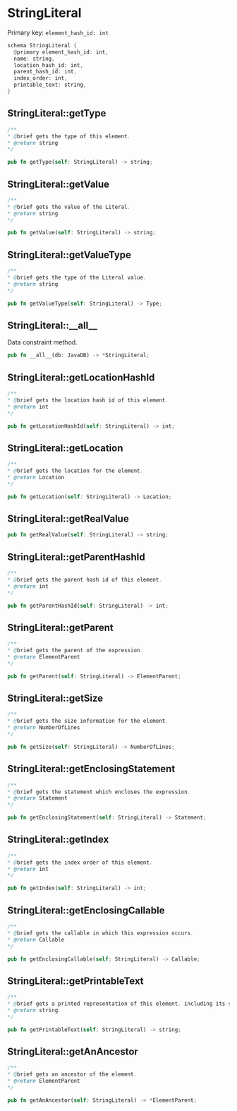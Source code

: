 # StringLiteral

Primary key: `element_hash_id: int`

```rust
schema StringLiteral {
  @primary element_hash_id: int,
  name: string,
  location_hash_id: int,
  parent_hash_id: int,
  index_order: int,
  printable_text: string,
}
```
## StringLiteral::getType

```java
/**
* @brief gets the type of this element.
* @return string
*/
```
```rust
pub fn getType(self: StringLiteral) -> string;
```
## StringLiteral::getValue

```java
/**
* @brief gets the value of the Literal.
* @return string
*/
```
```rust
pub fn getValue(self: StringLiteral) -> string;
```
## StringLiteral::getValueType

```java
/**
* @brief gets the type of the Literal value.
* @return string
*/
```
```rust
pub fn getValueType(self: StringLiteral) -> Type;
```
## StringLiteral::\_\_all\_\_

Data constraint method.

```rust
pub fn __all__(db: JavaDB) -> *StringLiteral;
```
## StringLiteral::getLocationHashId

```java
/**
* @brief gets the location hash id of this element.
* @return int
*/
```
```rust
pub fn getLocationHashId(self: StringLiteral) -> int;
```
## StringLiteral::getLocation

```java
/**
* @brief gets the location for the element.
* @return Location
*/
```
```rust
pub fn getLocation(self: StringLiteral) -> Location;
```
## StringLiteral::getRealValue

```rust
pub fn getRealValue(self: StringLiteral) -> string;
```
## StringLiteral::getParentHashId

```java
/**
* @brief gets the parent hash id of this element.
* @return int
*/
```
```rust
pub fn getParentHashId(self: StringLiteral) -> int;
```
## StringLiteral::getParent

```java
/**
* @brief gets the parent of the expression.
* @return ElementParent 
*/
```
```rust
pub fn getParent(self: StringLiteral) -> ElementParent;
```
## StringLiteral::getSize

```java
/**
* @brief gets the size information for the element.
* @return NumberOfLines
*/
```
```rust
pub fn getSize(self: StringLiteral) -> NumberOfLines;
```
## StringLiteral::getEnclosingStatement

```java
/**
* @brief gets the statement which encloses the expression.
* @return Statement 
*/
```
```rust
pub fn getEnclosingStatement(self: StringLiteral) -> Statement;
```
## StringLiteral::getIndex

```java
/**
* @brief gets the index order of this element.
* @return int
*/
```
```rust
pub fn getIndex(self: StringLiteral) -> int;
```
## StringLiteral::getEnclosingCallable

```java
/**
* @brief gets the callable in which this expression occurs.
* @return Callable 
*/
```
```rust
pub fn getEnclosingCallable(self: StringLiteral) -> Callable;
```
## StringLiteral::getPrintableText

```java
/**
* @brief gets a printed representation of this element, including its structure where applicable.
* @return string.
*/
```
```rust
pub fn getPrintableText(self: StringLiteral) -> string;
```
## StringLiteral::getAnAncestor

```java
/**
* @brief gets an ancestor of the element.
* @return ElementParent 
*/
```
```rust
pub fn getAnAncestor(self: StringLiteral) -> *ElementParent;
```
